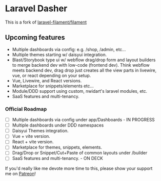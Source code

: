# Laravel Dasher

This is a fork of [laravel-filament/filament](https://github.comlaravel-filament/filament)

## Upcoming features

- Multiple dashboards via config: e.g. /shop, /admin, etc...
- Multiple themes starting w/ daisyui integration.
- Blast/Storybook type ui w/ webflow drag/drop form and layout builders to merge backend dev with low-code (frontend dev). Think webflow meets backend dev, drag drop just creates all the view parts in livewire, vue, or react depending on your setup.
- Vue, Livewire, and React versions.
- Marketplace for snippets/elements etc...
- Module/DDD support using custom, nwidart's laravel modules, etc.
- SaaS features and multi-tenancy.

### Official Roadmap

- [ ] Multiple dashboards via config under app/Dashboards - IN PROGRESS
- [ ] Multiple dashboards under DDD namespaces
- [ ] Daisyui Themes integration.
- [ ] Vue + vite version.
- [ ] React + vite version.
- [ ] Marketplace for themes, snippets, elements.
- [ ] Drag/Drop or Snippet/Cut+Paste of common layouts under /builder
- [ ] SaaS features and multi-tenancy. - ON DECK

If you'd really like me devote more time to this, please show your support me on [Patreon](https://www.patreon.com/patrickcurl?fan_landing=true)!
